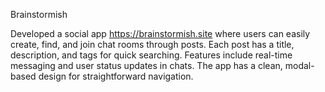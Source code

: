 Brainstormish

Developed a social app https://brainstormish.site where users can easily create, find, and join chat rooms through posts. Each post has a title, description, and tags for quick searching. Features include real-time messaging and user status updates in chats. The app has a clean, modal-based design for straightforward navigation.
